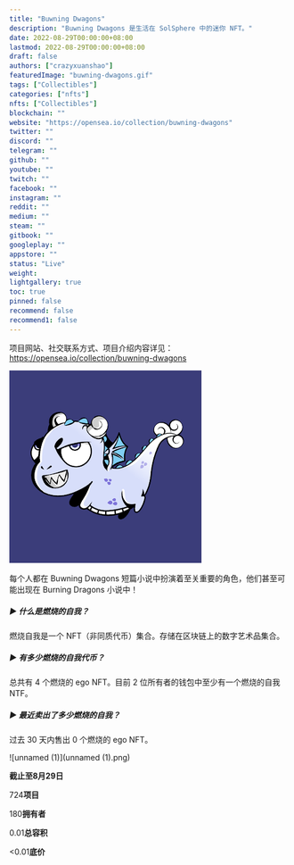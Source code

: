 ```yaml
---
title: "Buwning Dwagons"
description: "Buwning Dwagons 是生活在 SolSphere 中的迷你 NFT。"
date: 2022-08-29T00:00:00+08:00
lastmod: 2022-08-29T00:00:00+08:00
draft: false
authors: ["crazyxuanshao"]
featuredImage: "buwning-dwagons.gif"
tags: ["Collectibles"]
categories: ["nfts"]
nfts: ["Collectibles"]
blockchain: ""
website: "https://opensea.io/collection/buwning-dwagons"
twitter: ""
discord: ""
telegram: ""
github: ""
youtube: ""
twitch: ""
facebook: ""
instagram: ""
reddit: ""
medium: ""
steam: ""
gitbook: ""
googleplay: ""
appstore: ""
status: "Live"
weight: 
lightgallery: true
toc: true
pinned: false
recommend: false
recommend1: false
---
```

项目网站、社交联系方式、项目介绍内容详见：https://opensea.io/collection/buwning-dwagons

![unnamed](unnamed.png)

每个人都在 Buwning Dwagons 短篇小说中扮演着至关重要的角色，他们甚至可能出现在 Burning Dragons 小说中！

##### ▶ 什么是燃烧的自我？

燃烧自我是一个 NFT（非同质代币）集合。存储在区块链上的数字艺术品集合。

##### ▶ 有多少燃烧的自我代币？

总共有 4 个燃烧的 ego NFT。目前 2 位所有者的钱包中至少有一个燃烧的自我 NTF。

##### ▶ 最近卖出了多少燃烧的自我？

过去 30 天内售出 0 个燃烧的 ego NFT。

![unnamed (1)](unnamed (1).png)

**截止至8月29日**

724**项目**

180**拥有者**

0.01**总容积**

<0.01**底价**